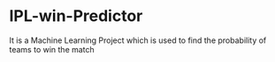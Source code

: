 # IPL-win-Predictor
It is a Machine Learning Project which is used to find the probability of teams to win the match
